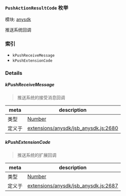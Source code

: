 ### `PushActionResultCode` 枚举



模块: [anysdk](../modules/anysdk.md)


推送系统回调


### 索引
  - `kPushReceiveMessage`
  - `kPushExtensionCode`

### Details


##### kPushReceiveMessage

> 推送系统的接受消息回调

| meta | description |
|------|-------------|
| 类型 | <a href="https://developer.mozilla.org/en/JavaScript/Reference/Global_Objects/Number" class="crosslink external" target="_blank">Number</a> |
| 定义于 | [extensions/anysdk/jsb_anysdk.js:2680](https://github.com/cocos-creator/engine/blob/9546fb0f9c421d190e0aba7645402156498449ea/extensions/anysdk/jsb_anysdk.js#L2680) |



##### kPushExtensionCode

> 推送系统的扩展回调

| meta | description |
|------|-------------|
| 类型 | <a href="https://developer.mozilla.org/en/JavaScript/Reference/Global_Objects/Number" class="crosslink external" target="_blank">Number</a> |
| 定义于 | [extensions/anysdk/jsb_anysdk.js:2687](https://github.com/cocos-creator/engine/blob/9546fb0f9c421d190e0aba7645402156498449ea/extensions/anysdk/jsb_anysdk.js#L2687) |


